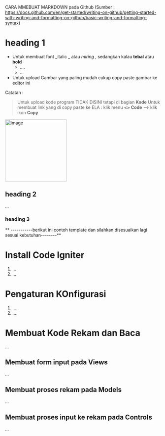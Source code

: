 CARA MMEBUAT MARKDOWN pada Github
(Sumber : https://docs.github.com/en/get-started/writing-on-github/getting-started-with-writing-and-formatting-on-github/basic-writing-and-formatting-syntax)



# heading 1 

- Untuk membuat  font _italic _ atau *miring* , sedangkan kalau **tebal** atau  **bold**
  - ....
  - ...
- Untuk upload Gambar yang paling mudah cukup copy paste gambar ke editor ini

Catatan :
  > Untuk upload kode program TIDAK DISINI tetapi di bagian **Kode**
  > Untuk membuat link yang di copy paste ke ELA : klik menu **<> Code** --> klik ikon **Copy** 

<img width="200" alt="image" src="https://github.com/user-attachments/assets/d832a936-ccc2-4ecc-8e98-2f8a565c54dd">


## heading 2
...
### heading 3
** -----------berikut ini contoh template dan silahkan disesuaikan lagi sesuai kebutuhan--------**
# Install Code Igniter
1. ...
2. ...

# Pengaturan KOnfigurasi
1. ....
2. ....
 

# Membuat Kode Rekam dan Baca
...
## Membuat form input pada Views
...
## Membuat proses rekam pada Models
...
## Membuat proses input ke rekam pada Controls
...
